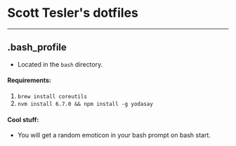 # Scott Tesler's dotfiles

---

## .bash_profile

- Located in the `bash` directory.

#### Requirements:

1. `brew install coreutils`
1. `nvm install 6.7.0 && npm install -g yodasay`

#### Cool stuff:

- You will get a random emoticon in your bash prompt on bash start.

